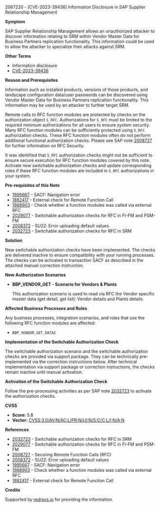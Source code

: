 2067220 - [CVE-2023-39436] Information Disclosure in SAP Supplier Relationship Management

**Symptom**

SAP Supplier Relationship Management allows an unauthorized attacker to discover information relating to SRM within Vendor Master Data for Business Partners replication functionality. This information could be used to allow the attacker to specialize their attacks against SRM.

**Other Terms**

- Information disclosure
- [CVE-2023-39436](https://www.cve.org/CVERecord?id=CVE-2023-39436)

**Reason and Prerequisites**

Information such as installed products, versions of those products, and landscape configuration data/user passwords can be discovered using Vendor Master Data for Business Partners replication functionality. This information may be used by an attacker to further target SRM.

Remote calls to RFC function modules are protected by checks on the authorization object `S_RFC`. Authorizations for `S_RFC` must be limited to the required minimum authorizations for all users to ensure system security. Many RFC function modules can be sufficiently protected using `S_RFC` authorization checks. These RFC function modules often do not perform additional functional authorization checks. Please see SAP note [2008727](https://me.sap.com/notes/2008727) for further information on RFC Security.

It was identified that `S_RFC` authorization checks might not be sufficient to ensure secure execution for RFC function modules covered by this note. Activate new switchable authorization checks and update corresponding roles if these RFC function modules are included in `S_RFC` authorizations in your system.

**Pre-requisites of this Note**

- [1995667](https://me.sap.com/notes/1995667) - SACF: Navigation error
- [1882417](https://me.sap.com/notes/1882417) - External check for Remote Function Call
- [1988903](https://me.sap.com/notes/1988903) - Check whether a function modules was called via external RFC
- [2029077](https://me.sap.com/notes/2029077) - Switchable authorization checks for RFC in FI-FM and PSM-FM
- [2008372](https://me.sap.com/notes/2008372) - SU22: Error uploading default values
- [2032723](https://me.sap.com/notes/2032723) - Switchable authorization checks for RFC in SRM

**Solution**

New switchable authorization checks have been implemented. The checks are delivered inactive to ensure compatibility with your running processes. The checks can be activated in transaction SACF as described in the attached manual correction instruction.

**New Authorization Scenarios**

- **BBP_VENDOR_GET - Scenario for Vendors & Plants**
  
  This authorization scenario is used to read via RFC the Vendor specific master data (get detail, get list): Vendor details and Plants details.

**Affected Business Processes and Roles**

Any business processes, integration scenarios, and roles that use the following RFC function modules are affected:

- `BBP_VENDOR_GET_DATA2`

**Implementation of the Switchable Authorization Check**

The switchable authorization scenario and the switchable authorization checks are provided via support package. They can be technically pre-implemented via the correction instructions below. After technical implementation via support package or correction instructions, the checks remain inactive until manual activation.

**Activation of the Switchable Authorization Check**

Follow the pre-processing activities as per SAP note [2032723](https://me.sap.com/notes/2032723) to activate the authorization checks.

**CVSS**

- **Score:** 5.8
- **Vector:** [CVSS:3.0/AV:N/AC:L/PR:N/UI:N/S:C/C:L/I:N/A:N](https://www.first.org/cvss/calculator/3.0#CVSS:3.0/AV:N/AC:L/PR:N/UI:N/S:C/C:L/I:N/A:N)

**References**

- [2032723](https://me.sap.com/notes/2032723) - Switchable authorization checks for RFC in SRM
- [2029077](https://me.sap.com/notes/2029077) - Switchable authorization checks for RFC in FI-FM and PSM-FM
- [2008727](https://me.sap.com/notes/2008727) - Securing Remote Function Calls (RFC)
- [2008372](https://me.sap.com/notes/2008372) - SU22: Error uploading default values
- [1995667](https://me.sap.com/notes/1995667) - SACF: Navigation error
- [1988903](https://me.sap.com/notes/1988903) - Check whether a function modules was called via external RFC
- [1882417](https://me.sap.com/notes/1882417) - External check for Remote Function Call

**Credits**

Supported by [redrays.io](https://redrays.io) for providing the information.